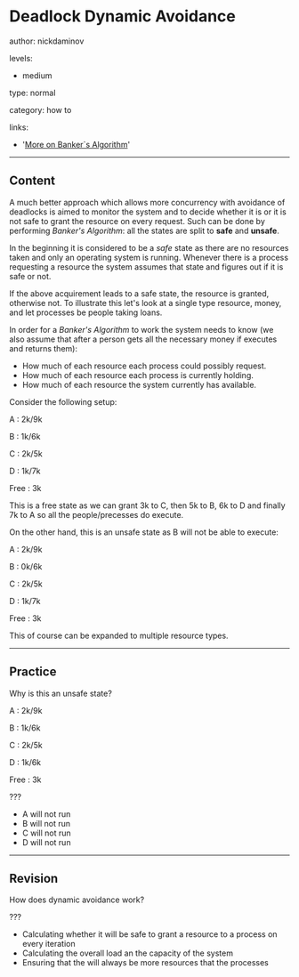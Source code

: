 # Deadlock Dynamic Avoidance
author: nickdaminov

levels:

  - medium

type: normal

category: how to

links:

  - '[More on Banker`s Algorithm](https://en.wikipedia.org/wiki/Banker%27s_algorithm)'

---
## Content

A much better approach which allows more concurrency with avoidance of deadlocks is aimed to monitor the system and to decide whether it is or it is not safe to grant the resource on every request. Such can be done by performing *Banker's Algorithm*: all the states are split to **safe** and **unsafe**.

In the beginning it is considered to be a *safe* state as there are no resources taken and only an operating system is running. Whenever there is a process requesting a resource the system assumes that state and figures out if it is safe or not.

If the above acquirement leads to a safe state, the resource is granted, otherwise not. To illustrate this let's look at a single type resource, money, and let processes be people taking loans.

In order for a *Banker's Algorithm* to work the system needs to know (we also assume that after a person gets all the necessary money if executes and returns them):
 - How much of each resource each process could possibly request.
 - How much of each resource each process is currently holding.
 - How much of each resource the system currently has available.

Consider the following setup:

A : 2k/9k

B : 1k/6k

C : 2k/5k

D : 1k/7k

Free : 3k

This is a free state as we can grant 3k to C, then 5k to B, 6k to D and finally 7k to A so all the people/precesses do execute.

On the other hand, this is an unsafe state as B will not be able to execute:

A : 2k/9k

B : 0k/6k

C : 2k/5k

D : 1k/7k

Free : 3k

This of course can be expanded to multiple resource types.

---
## Practice

Why is this an unsafe state?

 A : 2k/9k

 B : 1k/6k

 C : 2k/5k

 D : 1k/6k

 Free : 3k

???


* A will not run
* B will not run
* C will not run
* D will not run

---
## Revision

How does dynamic avoidance work?

???

* Calculating whether it will be safe to grant a resource to a process on every iteration
* Calculating the overall load an the capacity of the system
* Ensuring that the will always be more resources that the processes
